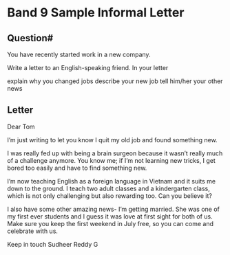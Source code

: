 # Band 9 Sample Informal Letter

## Question#
You have recently started work in a new company.

Write a letter to an English-speaking friend. In your letter

explain why you changed jobs
describe your new job
tell him/her your other news

## Letter

Dear Tom

I’m just writing to let you know I quit my old job and found something new.

I was really fed up with being a brain surgeon because it wasn’t really much of a challenge anymore. You know me; if I’m not learning new tricks, I get bored too easily and have to find something new.

I’m now teaching English as a foreign language in Vietnam and it suits me down to the ground. I teach two adult classes and a kindergarten class, which is not only challenging but also rewarding too. Can you believe it?

I also have some other amazing news- I’m getting married. She was one of my first ever students and I guess it was love at first sight for both of us. Make sure you keep the first weekend in July free, so you can come and celebrate with us.

Keep in touch
Sudheer Reddy G